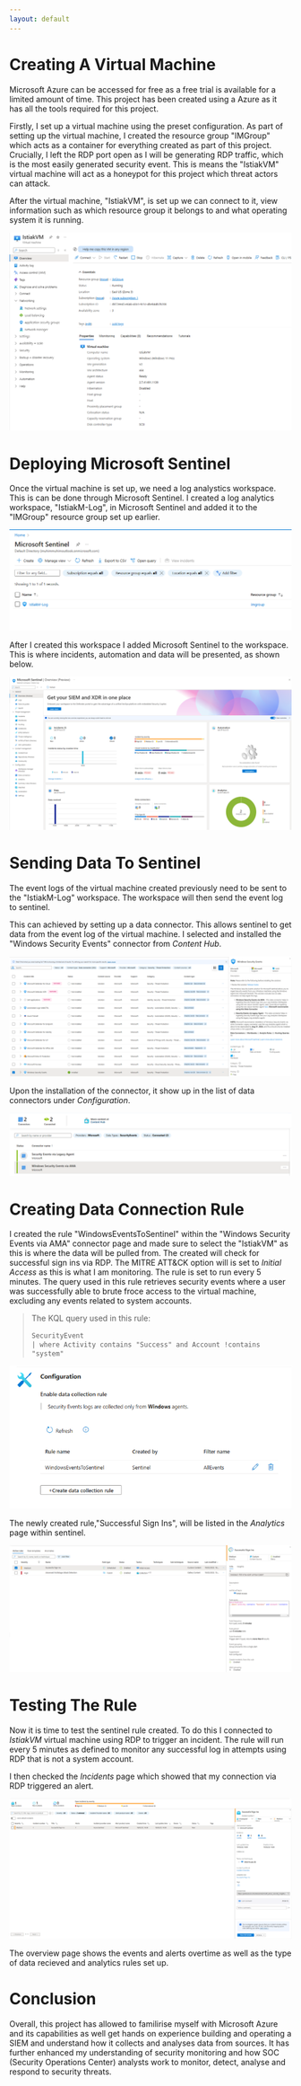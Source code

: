 ```yaml
---
layout: default
---
```


# Creating A Virtual Machine

Microsoft Azure can be accessed for free as a free trial is available for a limited amount of time. This project has been created using a Azure as it has all the tools required for this project. 

Firstly, I set up a virtual machine using the preset configuration. As part of setting up the virtual machine, I created the resource group "IMGroup" which acts as a container for everything created as part of this project. Crucially, I left the RDP port open as I will be generating RDP traffic, which is the most easily generated security event. This is means the "IstiakVM" virtual machine will act as a honeypot for this project which threat actors can attack. 

After the virtual machine, "IstiakVM", is set up we can connect to it, view information such as which resource group it belongs to and what operating system it is running.

![Branching](1_VM_ss.png)

# Deploying Microsoft Sentinel

Once the virtual machine is set up, we need a log analystics workspace. This is can be done through Microsoft Sentinel. I created a log analytics workspace, "IstiakM-Log", in Microsoft Sentinel and added it to the "IMGroup" resource group set up earlier.

![Branching](2_Log_Analytics_Workspace.png)

After I created this workspace I added Microsoft Sentinel to the workspace. This is where incidents, automation and data will be presented, as shown below.

![Branching](7_Sentinel_Overview.png)

# Sending Data To Sentinel

The event logs of the virtual machine created previously need to be sent to the "IstiakM-Log" workspace. The workspace will then send the event log to sentinel.

This can achieved by setting up a data connector. This allows sentinel to get data from the event log of the virtual machine. I selected and installed the "Windows Security Events" connector from _Content Hub_.

![Branching](3_Install_Data_Connector.png)

Upon the installation of the connector, it show up in the list of data connectors under _Configuration_.

![Branching](3_Install_Data_Connector_Pt2.png)

# Creating Data Connection Rule

I created the rule "WindowsEventsToSentinel" within the "Windows Security Events via AMA" connector page and made sure to select the "IstiakVM" as this is where the data will be pulled from. The created will check for successful sign ins via RDP. The MITRE ATT&CK option will is set to _Initial Access_ as this is what I am monitoring. The rule is set to run every 5 minutes. The query used in this rule retrieves security events where a user was successfully able to brute froce access to the virtual machine, excluding any events related to system accounts. 


> The KQL query used in this rule:
> ```kql
> SecurityEvent 
> | where Activity contains "Success" and Account !contains "system"
> ```

![Branching](4_Creating_Data_Connection_Rule.png)

The newly created rule,"Successful Sign Ins", will be listed in the _Analytics_ page within sentinel.

![Branching](5_Log_In_Rule.png)

# Testing The Rule

Now it is time to test the sentinel rule created. To do this I connected to _IstiakVM_ virtual machine using RDP to trigger an incident. The rule will run every 5 minutes as defined to monitor any successful log in attempts using RDP that is not a system account.

I then checked the _Incidents_ page which showed that my connection via RDP triggered an alert.

![Branching](6_Successful_Sign_In_Detected.png)

The overview page shows the events and alerts overtime as well as the type of data recieved and analytics rules set up.

# Conclusion

Overall, this project has allowed to familirise myself with Microsoft Azure and its capabilities as well get hands on experience building and operating a SIEM and understand how it collects and analyses data from sources. It has further enhanced my understanding of security monitoring and how SOC (Security Operations Center) analysts work to monitor, detect, analyse and respond to security threats.

